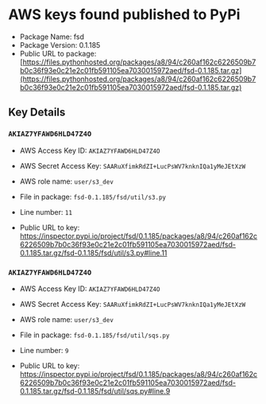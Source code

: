 # AWS keys found published to PyPi

* Package Name: fsd
* Package Version: 0.1.185
* Public URL to package: [https://files.pythonhosted.org/packages/a8/94/c260af162c6226509b7b0c36f93e0c21e2c01fb591105ea7030015972aed/fsd-0.1.185.tar.gz](https://files.pythonhosted.org/packages/a8/94/c260af162c6226509b7b0c36f93e0c21e2c01fb591105ea7030015972aed/fsd-0.1.185.tar.gz)

## Key Details

### `AKIAZ7YFAWD6HLD47Z4O`

* AWS Access Key ID: `AKIAZ7YFAWD6HLD47Z4O`
* AWS Secret Access Key: `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` 
* AWS role name: `user/s3_dev`
* File in package: `fsd-0.1.185/fsd/util/s3.py`
* Line number: `11`

* Public URL to key: https://inspector.pypi.io/project/fsd/0.1.185/packages/a8/94/c260af162c6226509b7b0c36f93e0c21e2c01fb591105ea7030015972aed/fsd-0.1.185.tar.gz/fsd-0.1.185/fsd/util/s3.py#line.11



### `AKIAZ7YFAWD6HLD47Z4O`

* AWS Access Key ID: `AKIAZ7YFAWD6HLD47Z4O`
* AWS Secret Access Key: `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` 
* AWS role name: `user/s3_dev`
* File in package: `fsd-0.1.185/fsd/util/sqs.py`
* Line number: `9`

* Public URL to key: https://inspector.pypi.io/project/fsd/0.1.185/packages/a8/94/c260af162c6226509b7b0c36f93e0c21e2c01fb591105ea7030015972aed/fsd-0.1.185.tar.gz/fsd-0.1.185/fsd/util/sqs.py#line.9


